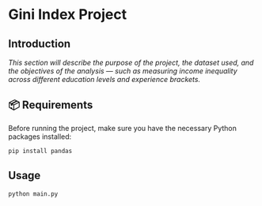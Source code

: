 # Gini Index Project

## Introduction
<!-- Write your introduction here -->
_This section will describe the purpose of the project, the dataset used, and the objectives of the analysis — such as measuring income inequality across different education levels and experience brackets._

## 📦 Requirements

Before running the project, make sure you have the necessary Python packages installed:

```bash
pip install pandas
```

## Usage
```bash
python main.py
